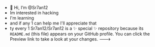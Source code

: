 - 👋 Hi, I’m @Sr7an12
- Im interested in hacking
- I'm learning
- and if any 1 can help me I'll appreciate that
- ty every 1
Sr7an12/Sr7an12 is a ✨ special ✨ repository because its `README.md` (this file) appears on your GitHub profile.
You can click the Preview link to take a look at your changes.
--->
